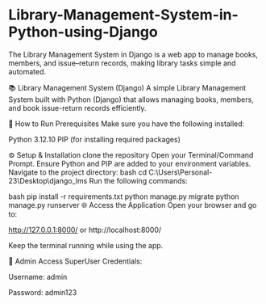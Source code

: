 # Library-Management-System-in-Python-using-Django
The Library Management System in Django is a web app to manage books, members, and issue–return records, making library tasks simple and automated.

📚 Library Management System (Django)
A simple Library Management System built with Python (Django) that allows managing books, members, and book issue-return records efficiently.

🚀 How to Run
Prerequisites
Make sure you have the following installed:

Python 3.12.10
PIP (for installing required packages)

⚙️ Setup & Installation
clone the repository
Open your Terminal/Command Prompt.
Ensure Python and PIP are added to your environment variables.
Navigate to the project directory:
bash
cd C:\Users\Personal-23\Desktop\django_lms
Run the following commands:

bash
pip install -r requirements.txt
python manage.py migrate
python manage.py runserver
🌐 Access the Application
Open your browser and go to:

http://127.0.0.1:8000/ or http://localhost:8000/

Keep the terminal running while using the app.

🔑 Admin Access
SuperUser Credentials:

Username: admin

Password: admin123
